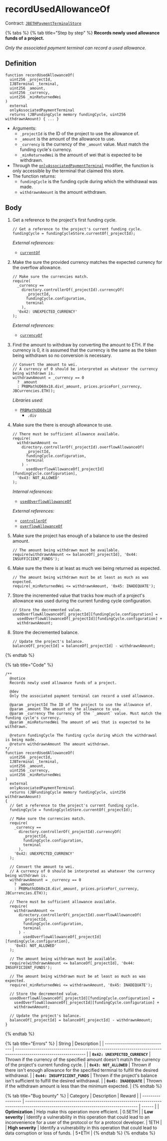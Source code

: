 # recordUsedAllowanceOf

Contract: [`JBETHPaymentTerminalStore`](../)​‌

{% tabs %}
{% tab title="Step by step" %}
**Records newly used allowance funds of a project.**

_Only the associated payment terminal can record a used allowance._

## Definition

```solidity
function recordUsedAllowanceOf(
  uint256 _projectId,
  IJBTerminal _terminal,
  uint256 _amount,
  uint256 _currency,
  uint256 _minReturnedWei
)
  external
  onlyAssociatedPaymentTerminal
  returns (JBFundingCycle memory fundingCycle, uint256 withdrawnAmount) { ... }
```

* Arguments:
  * `_projectId` is the ID of the project to use the allowance of.
  * `_amount` is the amount of the allowance to use.
  * `_currency` is the currency of the `_amount` value. Must match the funding cycle's currency.
  * `_minReturnedWei` is the amount of wei that is expected to be withdrawn.
* Through the [`onlyAssociatedPaymentTerminal`](../modifiers/onlyassociatedpaymentterminal.md) modifier, the function is only accessible by the terminal that claimed this store.
* The function returns:
  * `fundingCycle` is the funding cycle during which the withdrawal was made.
  * `withdrawnAmount` is the amount withdrawn.

## Body

1.  Get a reference to the project's first funding cycle.

    ```solidity
    // Get a reference to the project's current funding cycle.
    fundingCycle = fundingCycleStore.currentOf(_projectId);
    ```

    _External references:_

    * [`currentOf`](../../../jbfundingcyclestore/read/currentof.md)
2.  Make the sure the provided currency matches the expected currency for the overflow allowance.

    ```solidity
    // Make sure the currencies match.
    require(
      _currency ==
        directory.controllerOf(_projectId).currencyOf(
          _projectId,
          fundingCycle.configuration,
          terminal
        ),
      '0x42: UNEXPECTED_CURRENCY'
    );
    ```

    _External references:_

    * [`currencyOf`](../../../or-controllers/jbcontroller/read/currencyof.md)
3.  Find the amount to withdraw by converting the amount to ETH. If the currency is 0, it is assumed that the currency is the same as the token being withdrawn so no conversion is necessary.

    ```solidity
    // Convert the amount to wei.
    // A currency of 0 should be interpreted as whatever the currency being withdrawn is.
    withdrawnAmount = _currency == 0
      ? _amount
      : PRBMathUD60x18.div(_amount, prices.priceFor(_currency, JBCurrencies.ETH));
    ```

    _Libraries used:_

    * [`PRBMathUD60x18`](https://github.com/hifi-finance/prb-math/blob/main/contracts/PRBMathUD60x18.sol)
      * `.div`
4.  Make sure the there is enough allowance to use.

    ```solidity
    // There must be sufficient allowance available.
    require(
      withdrawnAmount <=
        directory.controllerOf(_projectId).overflowAllowanceOf(
          _projectId,
          fundingCycle.configuration,
          terminal
        ) -
          usedOverflowAllowanceOf[_projectId][fundingCycle.configuration],
      '0x43: NOT_ALLOWED'
    );
    ```

    _Internal references:_

    * [`usedOverflowAllowanceOf`](../properties/usedoverflowallowanceof.md)

    _External references:_

    * [`controllerOf`](../../../jbdirectory/properties/controllerof.md)
    * [`overflowAllowanceOf`](../../../or-controllers/jbcontroller/properties/overflowallowanceof.md)
5.  Make sure the project has enough of a balance to use the desired amount.

    ```solidity
    // The amount being withdrawn must be available.
    require(withdrawnAmount <= balanceOf[_projectId], '0x44: INSUFFICIENT_FUNDS');
    ```
6.  Make sure the there is at least as much wei being returned as expected.

    ```solidity
    // The amount being withdrawn must be at least as much as was expected.
    require(_minReturnedWei <= withdrawnAmount, '0x45: INADEQUATE');
    ```
7.  Store the incremented value that tracks how much of a project's allowance was used during the current funding cycle configuration.

    ```solidity
    // Store the decremented value.
    usedOverflowAllowanceOf[_projectId][fundingCycle.configuration] =
      usedOverflowAllowanceOf[_projectId][fundingCycle.configuration] +
      withdrawnAmount;
    ```
8.  Store the decremented balance.

    ```solidity
    // Update the project's balance.
    balanceOf[_projectId] = balanceOf[_projectId] - withdrawnAmount;
    ```
{% endtab %}

{% tab title="Code" %}
```solidity
/** 
  @notice 
  Records newly used allowance funds of a project.

  @dev
  Only the associated payment terminal can record a used allowance.

  @param _projectId The ID of the project to use the allowance of.
  @param _amount The amount of the allowance to use.
  @param _currency The currency of the `_amount` value. Must match the funding cycle's currency.
  @param _minReturnedWei The amount of wei that is expected to be withdrawn.

  @return fundingCycle The funding cycle during which the withdrawal is being made.
  @return withdrawnAmount The amount withdrawn.
*/
function recordUsedAllowanceOf(
  uint256 _projectId,
  IJBTerminal _terminal,
  uint256 _amount,
  uint256 _currency,
  uint256 _minReturnedWei
)
  external
  onlyAssociatedPaymentTerminal
  returns (JBFundingCycle memory fundingCycle, uint256 withdrawnAmount)
{
  // Get a reference to the project's current funding cycle.
  fundingCycle = fundingCycleStore.currentOf(_projectId);

  // Make sure the currencies match.
  require(
    _currency ==
      directory.controllerOf(_projectId).currencyOf(
        _projectId,
        fundingCycle.configuration,
        terminal
      ),
    '0x42: UNEXPECTED_CURRENCY'
  );

  // Convert the amount to wei.
  // A currency of 0 should be interpreted as whatever the currency being withdrawn is.
  withdrawnAmount = _currency == 0
    ? _amount
    : PRBMathUD60x18.div(_amount, prices.priceFor(_currency, JBCurrencies.ETH));

  // There must be sufficient allowance available.
  require(
    withdrawnAmount <=
      directory.controllerOf(_projectId).overflowAllowanceOf(
        _projectId,
        fundingCycle.configuration,
        terminal
      ) -
        usedOverflowAllowanceOf[_projectId][fundingCycle.configuration],
    '0x43: NOT_ALLOWED'
  );

  // The amount being withdrawn must be available.
  require(withdrawnAmount <= balanceOf[_projectId], '0x44: INSUFFICIENT_FUNDS');

  // The amount being withdrawn must be at least as much as was expected.
  require(_minReturnedWei <= withdrawnAmount, '0x45: INADEQUATE');

  // Store the decremented value.
  usedOverflowAllowanceOf[_projectId][fundingCycle.configuration] =
    usedOverflowAllowanceOf[_projectId][fundingCycle.configuration] +
    withdrawnAmount;

  // Update the project's balance.
  balanceOf[_projectId] = balanceOf[_projectId] - withdrawnAmount;
}
```
{% endtab %}

{% tab title="Errors" %}
| String                          | Description                                                                                                       |
| ------------------------------- | ----------------------------------------------------------------------------------------------------------------- |
| **`0x42: UNEXPECTED_CURRENCY`** | Thrown if the currency of the specified amount doesn't match the currency of the project's current funding cycle. |
| **`0x43: NOT_ALLOWED`**         | Thrown if there isn't enough allowance for the specified terminal to fulfill the desired withdrawal.              |
| **`0x44: INSUFFICIENT_FUNDS`**  | Thrown if the project's balance isn't sufficient to fulfill the desired withdrawal.                               |
| **`0x45: INADEQUATE`**          | Thrown if the withdrawn amount is less than the minimum expected.                                                 |
{% endtab %}

{% tab title="Bug bounty" %}
| Category          | Description                                                                                                                            | Reward |
| ----------------- | -------------------------------------------------------------------------------------------------------------------------------------- | ------ |
| **Optimization**  | Help make this operation more efficient.                                                                                               | 0.5ETH |
| **Low severity**  | Identify a vulnerability in this operation that could lead to an inconvenience for a user of the protocol or for a protocol developer. | 1ETH   |
| **High severity** | Identify a vulnerability in this operation that could lead to data corruption or loss of funds.                                        | 5+ETH  |
{% endtab %}
{% endtabs %}
